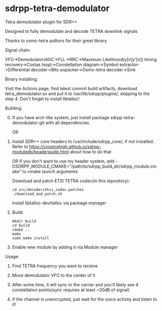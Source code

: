 # sdrpp-tetra-demodulator
Tetra demodulator plugin for SDR++

Designed to fully demodulate and decode TETRA downlink signals

Thanks to osmo-tetra authors for their great library

Signal chain:

VFO->Demodulator(AGC->FLL->RRC->Maximum Likelihood(y[n]y'[n]) timing recovery->Costas loop)->Constellation diagram->Symbol extractor->Differential decoder->Bits unpacker->Osmo-tetra decoder->Sink

Binary installing:

Visit the Actions page, find latest commit build artifacts, download tetra_demodulator.so and put it to /usr/lib/sdrpp/plugins/, skipping to the step 4. Don't forget to install libtalloc!

Building:

  0.  If you have arch-like system, just install package sdrpp-tetra-demodulator-git with all dependencies.

      OR 

  1.  Install SDR++ core headers to /usr/include/sdrpp_core/, if not installed. Refer to https://cropinghigh.github.io/sdrpp-moduledb/headerguide.html about how to do that

      OR if you don't want to use my header system, add -DSDRPP_MODULE_CMAKE="/path/to/sdrpp_build_dir/sdrpp_module.cmake" to cmake launch arguments

      Download and patch ETSI TETRA codec(in this repository):

          cd src/decoder/etsi_codec-patches
          ./download_and_patch.sh

      Install libtalloc-dev/talloc via package manager

  2.  Build:

          mkdir build
          cd build
          cmake ..
          make
          sudo make install

  4.  Enable new module by adding it via Module manager

Usage:

  1.  Find TETRA frequency you want to receive

  2.  Move demodulator VFO to the center of it

  3.  After some time, it will sync to the carrier and you'll likely see 4 constellation points(sync requires at least ~20dB of signal)

  4.  If the channel is unencrypted, just wait for the voice activity and listen to it!

 
